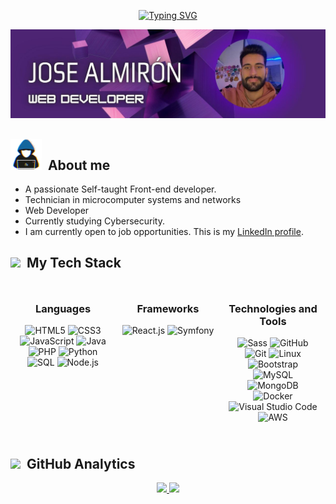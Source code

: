 <p align="center"><a href="https://git.io/typing-svg"><img src="https://readme-typing-svg.demolab.com?font=Fira+Code&weight=800&pause=1000&center=true&width=435&lines=Hi+%F0%9F%91%8B%2C+I'm+Jose" alt="Typing SVG" /></a></p>

![banner](.img/Banner%20-%20github.jpg)

## <picture><img src = "https://github.com/0xAbdulKhalid/0xAbdulKhalid/raw/main/assets/mdImages/about_me.gif" width = 50px></picture> &nbsp;About me

  - A passionate Self-taught Front-end developer.
  - Technician in microcomputer systems and networks
  - Web Developer
  - Currently studying Cybersecurity.
  - I am currently open to job opportunities. This is my [LinkedIn profile](https://www.linkedin.com/in/josealmironlopez/).  

## <img src="https://media2.giphy.com/media/QssGEmpkyEOhBCb7e1/giphy.gif?cid=ecf05e47a0n3gi1bfqntqmob8g9aid1oyj2wr3ds3mg700bl&rid=giphy.gif" width ="25"> &nbsp;My Tech Stack

<div style="display: flex; flex-wrap: wrap; justify-content: center;">
  <div style="flex: 1; padding: 10px;">
    <h3 align="center">Languages</h3>
    <p align="center">
      <img src="https://img.shields.io/badge/HTML5%20-%23E34F26.svg?style=for-the-badge&logo=html5&logoColor=white" alt="HTML5">
      <img src="https://img.shields.io/badge/CSS3%20-%231572B6.svg?style=for-the-badge&logo=css3&logoColor=white" alt="CSS3">
      <img src="https://img.shields.io/badge/JavaScript%20-%23F7DF1E.svg?style=for-the-badge&logo=javascript&logoColor=black" alt="JavaScript">
      <img src="https://img.shields.io/badge/Java%20-%23FF6F00.svg?style=for-the-badge&logo=java&logoColor=white" alt="Java">
      <img src="https://img.shields.io/badge/PHP%20-%23777BB4.svg?style=for-the-badge&logo=php&logoColor=white" alt="PHP">
      <img src="https://img.shields.io/badge/Python%20-%2314354C.svg?style=for-the-badge&logo=python&logoColor=white" alt="Python">
      <img src="https://img.shields.io/badge/SQL-4479A1?style=for-the-badge&logo=sql&logoColor=white" alt="SQL">
      <img src="https://img.shields.io/badge/Node.js%20-%2343853D.svg?style=for-the-badge&logo=node.js&logoColor=white" alt="Node.js">
    </p>
  </div>
  <div style="flex: 1; padding: 10px;">
    <h3 align="center">Frameworks</h3>
    <p align="center">
      <img src="https://img.shields.io/badge/React.js%20-%2320232a.svg?style=for-the-badge&logo=react&logoColor=%2361DAFB" alt="React.js">
      <img src="https://img.shields.io/badge/Symfony%20-%23000000.svg?style=for-the-badge&logo=symfony&logoColor=white" alt="Symfony">
    </p>
  </div>
  <div style="flex: 1; padding: 10px;">
    <h3 align="center">Technologies and Tools</h3>
    <p align="center">
      <img src="https://img.shields.io/badge/Sass%20-%23CC6699.svg?style=for-the-badge&logo=sass&logoColor=white" alt="Sass">
      <img src="https://img.shields.io/badge/GitHub%20-%23121011.svg?style=for-the-badge&logo=github&logoColor=white" alt="GitHub">
      <img src="https://img.shields.io/badge/Git%20-%23F05033.svg?style=for-the-badge&logo=git&logoColor=white" alt="Git">
      <img src="https://img.shields.io/badge/Linux-FCC624?style=for-the-badge&logo=linux&logoColor=black" alt="Linux">
      <img src="https://img.shields.io/badge/Bootstrap%20-%23563D7C.svg?style=for-the-badge&logo=bootstrap&logoColor=white" alt="Bootstrap">
      <img src="https://img.shields.io/badge/MySQL-4479A1?style=for-the-badge&logo=mysql&logoColor=white" alt="MySQL">
      <img src="https://img.shields.io/badge/MongoDB%20-%2347A248.svg?style=for-the-badge&logo=mongodb&logoColor=white" alt="MongoDB">
      <img src="https://img.shields.io/badge/Docker-2496ED?style=for-the-badge&logo=docker&logoColor=white" alt="Docker">
      <img src="https://img.shields.io/badge/Visual%20Studio%20Code-007ACC?style=for-the-badge&logo=visualstudiocode&logoColor=white" alt="Visual Studio Code">
      <img src="https://img.shields.io/badge/AWS-232F3E?style=for-the-badge&logo=amazonaws&logoColor=white" alt="AWS">
    </p>
  </div>
</div>



## <img src="https://media.giphy.com/media/iY8CRBdQXODJSCERIr/giphy.gif" width="35"> &nbsp;GitHub Analytics

<p align="center">
<a href="https://github.com/jose-016al">
  <img height="180em" src="https://github-readme-stats-eight-theta.vercel.app/api?username=jose-016al&show_icons=true&theme=algolia&include_all_commits=true&count_private=true"/>
  <img height="180em" src="https://github-readme-stats-eight-theta.vercel.app/api/top-langs/?username=jose-016al&layout=compact&langs_count=8&theme=algolia"/>
</a>
</p>